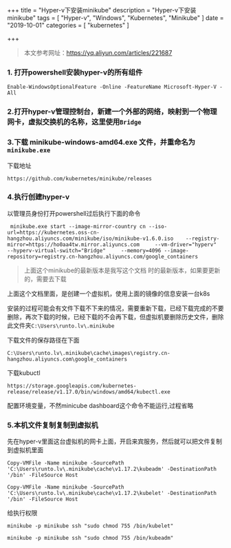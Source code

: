 +++
title = "Hyper-v下安装minikube"
description = "Hyper-v下安装minikube"
tags = [
    "Hyper-v",
    "Windows",
    "Kubernetes",
    "Minikube"
]
date = "2019-10-01"
categories = [
        "kubernetes"
]

+++
> 本文参考网址：https://yq.aliyun.com/articles/221687

### 1. 打开powershell安装hyper-v的所有组件
```
Enable-WindowsOptionalFeature -Online -FeatureName Microsoft-Hyper-V -All
```
### 2.打开hyper-v管理控制台，新建一个外部的网络，映射到一个物理网卡，虚拟交换机的名称，这里使用`Bridge`

### 3.下载 minikube-windows-amd64.exe 文件，并重命名为 `minikube.exe`
下载地址
```
https://github.com/kubernetes/minikube/releases
```


### 4.执行创建hyper-v

以管理员身份打开powershell过后执行下面的命令
```
 minikube.exe start --image-mirror-country cn --iso-url=https://kubernetes.oss-cn-hangzhou.aliyuncs.com/minikube/iso/minikube-v1.6.0.iso    --registry-mirror=https://ho0aa4tw.mirror.aliyuncs.com     --vm-driver="hyperv"    --hyperv-virtual-switch="Bridge"     --memory=4096 --image-repository=registry.cn-hangzhou.aliyuncs.com/google_containers
```
> 上面这个minikube的最新版本是我写这个文档 时的最新版本，如果要更新的，需要去下载

上面这个文档里面，是创建一个虚拟机，使用上面的镜像的信息安装一台k8s


安装的过程可能会有文件下载不下来的情况，需要重新下载，已经下载完成的不要删除，再次下载的时候，已经下载的不会再下载，但虚拟机要删除历史文件，删除此文件夹`C:\Users\runto.lv\.minikube`


下载文件的保存路径在下面
```
C:\Users\runto.lv\.minikube\cache\images\registry.cn-hangzhou.aliyuncs.com\google_containers
```

下载kubuctl
```
https://storage.googleapis.com/kubernetes-release/release/v1.17.0/bin/windows/amd64/kubectl.exe
```

配置环境变量，不然minicube dashboard这个命令不能运行,过程省略


### 5.本机文件复制复制到虚拟机
先在hyper-v里面这台虚拟机的网卡上面，开启来宾服务，然后就可以把文件复制到虚拟机里面
```
Copy-VMFile -Name minikube -SourcePath 'C:\Users\runto.lv\.minikube\cache\v1.17.2\kubeadm' -DestinationPath '/bin' -FileSource Host

Copy-VMFile -Name minikube -SourcePath 'C:\Users\runto.lv\.minikube\cache\v1.17.2\kubelet' -DestinationPath '/bin' -FileSource Host
```
给执行权限
```
minikube -p minikube ssh "sudo chmod 755 /bin/kubelet"

minikube -p minikube ssh "sudo chmod 755 /bin/kubeadm"
```